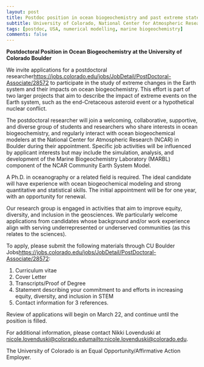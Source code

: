 ```yaml
---
layout: post
title: Postdoc position in ocean biogeochemistry and past extreme states of Earth system (Boulder, Colorado)
subtitle: University of Colorado, National Center for Atmospheric Research
tags: [postdoc, USA, numerical modelling, marine biogeochemistry]
comments: false
---
```

**Postdoctoral Position in Ocean Biogeochemistry at the University of Colorado Boulder**

We invite applications for a postdoctoral researcher<https://jobs.colorado.edu/jobs/JobDetail/PostDoctoral-Associate/28572> to participate in the study of extreme changes in the Earth system and their impacts on ocean biogeochemistry. This effort is part of two larger projects that aim to describe the impact of extreme events on the Earth system, such as the end-Cretaceous asteroid event or a hypothetical nuclear conflict.

The postdoctoral researcher will join a welcoming, collaborative, supportive, and diverse group of students and researchers who share interests in ocean biogeochemistry, and regularly interact with ocean biogeochemical modelers at the National Center for Atmospheric Research (NCAR) in Boulder during their appointment.  Specific job activities will be influenced by applicant interests but may include the simulation, analysis, and development of the Marine Biogeochemistry Laboratory (MARBL) component of the NCAR Community Earth System Model.

A Ph.D. in oceanography or a related field is required.  The ideal candidate will have experience with ocean biogeochemical modeling and strong quantitative and statistical skills.  The initial appointment will be for one year, with an opportunity for renewal.

Our research group is engaged in activities that aim to improve equity, diversity, and inclusion in the geosciences.  We particularly welcome applications from candidates whose background and/or work experience align with serving underrepresented or underserved communities (as this relates to the sciences).

To apply, please submit the following materials through CU Boulder Jobs<https://jobs.colorado.edu/jobs/JobDetail/PostDoctoral-Associate/28572>:

  1.  Curriculum vitae
  2.  Cover Letter
  3.  Transcripts/Proof of Degree
  4.  Statement describing your commitment to and efforts in increasing equity, diversity, and inclusion in STEM
  5.  Contact information for 3 references.

Review of applications will begin on March 22, and continue until the position is filled.

For additional information, please contact Nikki Lovenduski at nicole.lovenduski@colorado.edu<mailto:nicole.lovenduski@colorado.edu>.

The University of Colorado is an Equal Opportunity/Affirmative Action Employer.
